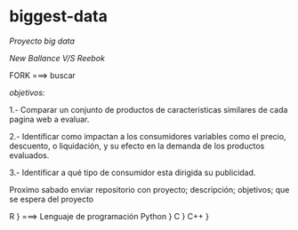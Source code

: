 # biggest-data
*Proyecto big data*

*_New Ballance V/S Reebok_*

FORK ===> buscar

_objetivos:_ 

1.- Comparar un conjunto de productos de caracteristicas similares de cada pagina web a evaluar.

2.- Identificar como impactan a los consumidores variables como el precio, descuento, o liquidación, y su efecto en la demanda de los productos evaluados.

3.- Identificar a qué tipo de consumidor esta dirigida su publicidad.



Proximo sabado enviar repositorio con proyecto; descripción; objetivos; que se espera del proyecto

R           } ===>          Lenguaje de programación
Python  }
C           }
C++      }